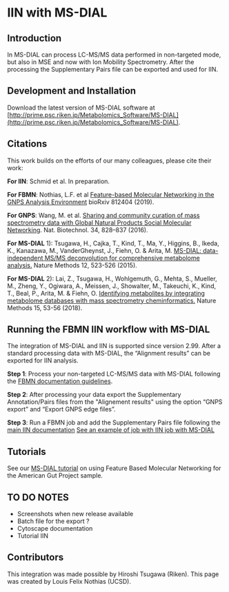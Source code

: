 # IIN with MS-DIAL

## Introduction

In MS-DIAL can process LC-MS/MS data performed in non-targeted mode, but also in MSE and now with Ion Mobility Spectrometry. After the processing the Supplementary Pairs file can be exported and used for IIN.

## Development and Installation

Download the latest version of MS-DIAL software at [http://prime.psc.riken.jp/Metabolomics_Software/MS-DIAL](http://prime.psc.riken.jp/Metabolomics_Software/MS-DIAL).

## Citations

This work builds on the efforts of our many colleagues, please cite their work:

**For IIN**: Schmid et al. In preparation.

**For FBMN**: Nothias, L.F. et al [Feature-based Molecular Networking in the GNPS Analysis Environment](https://www.biorxiv.org/content/10.1101/812404v1) bioRxiv 812404 (2019).

**For GNPS**: Wang, M. et al. [Sharing and community curation of mass spectrometry data with Global Natural Products Social Molecular Networking](https://doi.org/10.1038/nbt.3597). Nat. Biotechnol. 34, 828–837 (2016).

**For MS-DIAL** 1): Tsugawa, H., Cajka, T., Kind, T., Ma, Y., Higgins, B., Ikeda, K., Kanazawa, M., VanderGheynst, J., Fiehn, O. & Arita, M. [MS-DIAL: data-independent MS/MS deconvolution for comprehensive metabolome analysis.](http://dx.doi.org/10.1038/nmeth.3393) Nature Methods 12, 523-526 (2015).

**For MS-DIAL** 2): Lai, Z., Tsugawa, H., Wohlgemuth, G., Mehta, S., Mueller, M., Zheng, Y., Ogiwara, A., Meissen, J., Showalter, M., Takeuchi, K., Kind, T., Beal, P., Arita, M. & Fiehn, O. [Identifying metabolites by integrating metabolome databases with mass spectrometry cheminformatics.](http://dx.doi.org/10.1038/nmeth.4512) Nature Methods 15, 53-56 (2018).

## Running the FBMN IIN workflow with MS-DIAL

The integration of MS-DIAL and IIN is supported since version 2.99. After a standard processing data with MS-DIAL, the “Alignment results” can be exported for IIN analysis.

**Step 1**: Process your non-targeted LC-MS/MS data with MS-DIAL following the [FBMN documentation guidelines](featurebasedmolecularnetworking-with-ms-dial.md).

**Step 2**: After processing your data export the Supplementary Annotation/Pairs files from the "Alignement results" using the option “GNPS export” and “Export GNPS edge files”.

**Step 3**: Run a FBMN job and add the Supplementary Pairs file following the [main IIN documentation](fbmn-iin.md)
[See an example of job with IIN job with MS-DIAL](https://gnps.ucsd.edu/ProteoSAFe/status.jsp?task=ae661056ca1d4b119c0be48d83ec8150)

## Tutorials

See our [MS-DIAL tutorial](tutorials/americangut-ms-dial.md) on using Feature Based Molecular Networking for the American Gut Project sample.


## TO DO NOTES
- Screenshots when new release available
- Batch file for the export ?
- Cytoscape documentation
- Tutorial IIN

## Contributors
This integration was made possible by Hiroshi Tsugawa (Riken). This page was created by Louis Felix Nothias (UCSD).